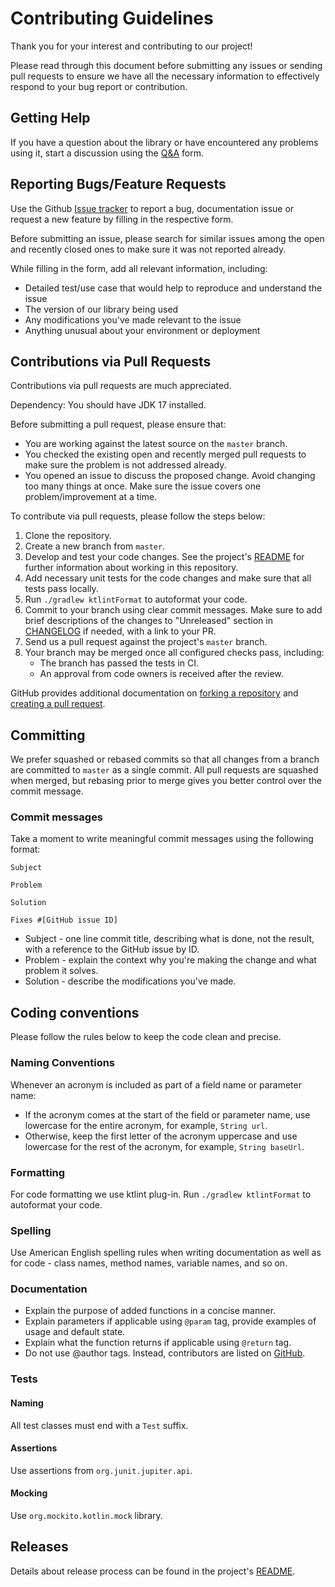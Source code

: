 # Contributing Guidelines

Thank you for your interest and contributing to our project!

Please read through this document before submitting any issues or sending pull requests to ensure we
have all the necessary information to effectively respond to your bug report or contribution.

## Getting Help

If you have a question about the library or have encountered any problems using it, start a
discussion using the [Q&A][question] form.

## Reporting Bugs/Feature Requests

Use the Github [Issue tracker][issue] to report a bug, documentation issue or request a new feature by filling in the respective form. 

Before submitting an issue, please search for similar issues among the open and recently closed ones
to make sure it was not reported already.

While filling in the form, add all relevant information, including:

* Detailed test/use case that would help to reproduce and understand the issue
* The version of our library being used
* Any modifications you've made relevant to the issue
* Anything unusual about your environment or deployment

## Contributions via Pull Requests

Contributions via pull requests are much appreciated.

Dependency: You should have JDK 17 installed.

Before submitting a pull request, please ensure that:

* You are working against the latest source on the `master` branch.
* You checked the existing open and recently merged pull requests to make sure the problem is not addressed already.
* You opened an issue to discuss the proposed change. Avoid changing too many things at once. Make sure the issue covers one problem/improvement at a time.

To contribute via pull requests, please follow the steps below:

1. Clone the repository.
2. Create a new branch from `master`.
3. Develop and test your code changes. See the project's [README](README.md) for further information about working in this repository.
4. Add necessary unit tests for the code changes and make sure that all tests pass locally.
5. Run `./gradlew ktlintFormat` to autoformat your code.
6. Commit to your branch using clear commit messages. Make sure to add brief descriptions of the changes to "Unreleased" section in [CHANGELOG](CHANGELOG.md) if needed, with a link to your PR.
7. Send us a pull request against the project's `master` branch.
8. Your branch may be merged once all configured checks pass, including:
    - The branch has passed the tests in CI.
    - An approval from code owners is received after the review.

GitHub provides additional documentation on [forking a repository](https://help.github.com/articles/fork-a-repo/)
and [creating a pull request](https://help.github.com/articles/creating-a-pull-request/).

## Committing

We prefer squashed or rebased commits so that all changes from a branch are committed to `master` as a single commit.
All pull requests are squashed when merged, but rebasing prior to merge gives you better control over the commit
message.

### Commit messages

Take a moment to write meaningful commit messages using the following format:

```text
Subject

Problem

Solution

Fixes #[GitHub issue ID]
```

* Subject - one line commit title, describing what is done, not the result, with a reference to the GitHub issue by ID.
* Problem - explain the context why you're making the change and what problem it solves.
* Solution - describe the modifications you've made.

## Coding conventions

Please follow the rules below to keep the code clean and precise.

### Naming Conventions

Whenever an acronym is included as part of a field name or parameter name:

* If the acronym comes at the start of the field or parameter name, use lowercase for the
  entire acronym, for example, `String url`.
* Otherwise, keep the first letter of the acronym uppercase and use lowercase for the
  rest of the acronym, for example, `String baseUrl`.

### Formatting

For code formatting we use ktlint plug-in. Run `./gradlew ktlintFormat` to autoformat your code.

### Spelling

Use American English spelling rules when writing documentation as well as for code - class names, method names, variable names, and so on.

### Documentation

* Explain the purpose of added functions in a concise manner.
* Explain parameters if applicable using `@param` tag, provide examples of usage and default state.
* Explain what the function returns if applicable using `@return` tag.
* Do not use @author tags. Instead, contributors are listed on [GitHub](https://github.com/personio/datadog-synthetic-test-support/graphs/contributors).

### Tests

#### Naming

All test classes must end with a `Test` suffix.

#### Assertions

Use assertions from `org.junit.jupiter.api`.

#### Mocking

Use `org.mockito.kotlin.mock` library.

## Releases
Details about release process can be found in the project's [README](README.md#release-process).

[question]: https://github.com/personio/datadog-synthetic-test-support/discussions/new/choose
[issue]: https://github.com/personio/datadog-synthetic-test-support/issues/new/choose
